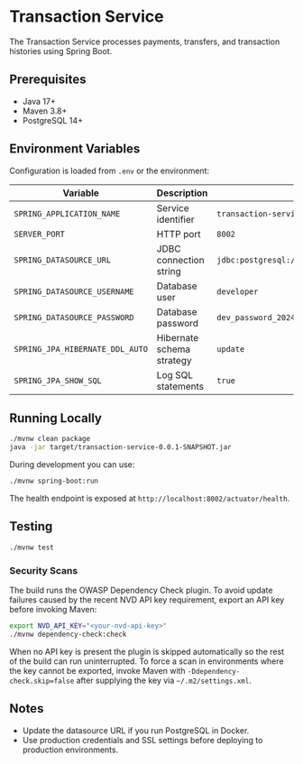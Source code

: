 # Transaction Service

The Transaction Service processes payments, transfers, and transaction histories using Spring Boot.

## Prerequisites

- Java 17+
- Maven 3.8+
- PostgreSQL 14+

## Environment Variables

Configuration is loaded from `.env` or the environment:

| Variable | Description | Default |
| --- | --- | --- |
| `SPRING_APPLICATION_NAME` | Service identifier | `transaction-service` |
| `SERVER_PORT` | HTTP port | `8002` |
| `SPRING_DATASOURCE_URL` | JDBC connection string | `jdbc:postgresql://localhost:5432/transaction_service_dev` |
| `SPRING_DATASOURCE_USERNAME` | Database user | `developer` |
| `SPRING_DATASOURCE_PASSWORD` | Database password | `dev_password_2024!` |
| `SPRING_JPA_HIBERNATE_DDL_AUTO` | Hibernate schema strategy | `update` |
| `SPRING_JPA_SHOW_SQL` | Log SQL statements | `true` |

## Running Locally

```bash
./mvnw clean package
java -jar target/transaction-service-0.0.1-SNAPSHOT.jar
```

During development you can use:

```bash
./mvnw spring-boot:run
```

The health endpoint is exposed at `http://localhost:8002/actuator/health`.

## Testing

```bash
./mvnw test
```

### Security Scans

The build runs the OWASP Dependency Check plugin. To avoid update failures caused by the
recent NVD API key requirement, export an API key before invoking Maven:

```bash
export NVD_API_KEY="<your-nvd-api-key>"
./mvnw dependency-check:check
```

When no API key is present the plugin is skipped automatically so the rest of the build can
run uninterrupted. To force a scan in environments where the key cannot be exported, invoke
Maven with `-Ddependency-check.skip=false` after supplying the key via `~/.m2/settings.xml`.

## Notes

- Update the datasource URL if you run PostgreSQL in Docker.
- Use production credentials and SSL settings before deploying to production environments.
